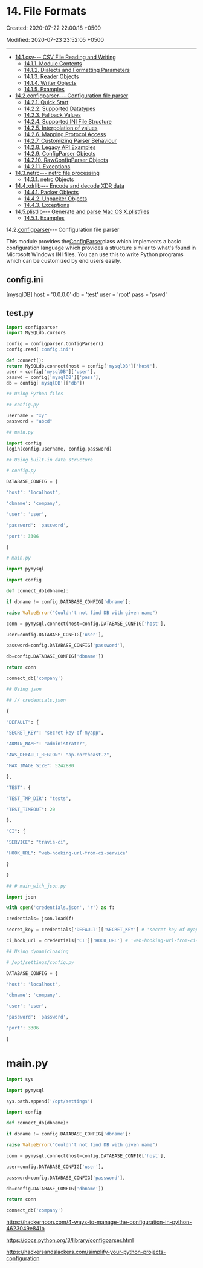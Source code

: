 # 14. File Formats

Created: 2020-07-22 22:00:18 +0500

Modified: 2020-07-23 23:52:05 +0500

---

- [14.1.csv--- CSV File Reading and Writing](https://docs.python.org/3.4/library/csv.html)
  - [14.1.1. Module Contents](https://docs.python.org/3.4/library/csv.html#module-contents)
  - [14.1.2. Dialects and Formatting Parameters](https://docs.python.org/3.4/library/csv.html#dialects-and-formatting-parameters)
  - [14.1.3. Reader Objects](https://docs.python.org/3.4/library/csv.html#reader-objects)
  - [14.1.4. Writer Objects](https://docs.python.org/3.4/library/csv.html#writer-objects)
  - [14.1.5. Examples](https://docs.python.org/3.4/library/csv.html#examples)
- [14.2.configparser--- Configuration file parser](https://docs.python.org/3.4/library/configparser.html)
  - [14.2.1. Quick Start](https://docs.python.org/3.4/library/configparser.html#quick-start)
  - [14.2.2. Supported Datatypes](https://docs.python.org/3.4/library/configparser.html#supported-datatypes)
  - [14.2.3. Fallback Values](https://docs.python.org/3.4/library/configparser.html#fallback-values)
  - [14.2.4. Supported INI File Structure](https://docs.python.org/3.4/library/configparser.html#supported-ini-file-structure)
  - [14.2.5. Interpolation of values](https://docs.python.org/3.4/library/configparser.html#interpolation-of-values)
  - [14.2.6. Mapping Protocol Access](https://docs.python.org/3.4/library/configparser.html#mapping-protocol-access)
  - [14.2.7. Customizing Parser Behaviour](https://docs.python.org/3.4/library/configparser.html#customizing-parser-behaviour)
  - [14.2.8. Legacy API Examples](https://docs.python.org/3.4/library/configparser.html#legacy-api-examples)
  - [14.2.9. ConfigParser Objects](https://docs.python.org/3.4/library/configparser.html#configparser-objects)
  - [14.2.10. RawConfigParser Objects](https://docs.python.org/3.4/library/configparser.html#rawconfigparser-objects)
  - [14.2.11. Exceptions](https://docs.python.org/3.4/library/configparser.html#exceptions)
- [14.3.netrc--- netrc file processing](https://docs.python.org/3.4/library/netrc.html)
  - [14.3.1. netrc Objects](https://docs.python.org/3.4/library/netrc.html#netrc-objects)
- [14.4.xdrlib--- Encode and decode XDR data](https://docs.python.org/3.4/library/xdrlib.html)
  - [14.4.1. Packer Objects](https://docs.python.org/3.4/library/xdrlib.html#packer-objects)
  - [14.4.2. Unpacker Objects](https://docs.python.org/3.4/library/xdrlib.html#unpacker-objects)
  - [14.4.3. Exceptions](https://docs.python.org/3.4/library/xdrlib.html#exceptions)
- [14.5.plistlib--- Generate and parse Mac OS X.plistfiles](https://docs.python.org/3.4/library/plistlib.html)
  - [14.5.1. Examples](https://docs.python.org/3.4/library/plistlib.html#examples)

14.2.[configparser](https://docs.python.org/3.4/library/configparser.html#module-configparser)--- Configuration file parser

This module provides the[ConfigParser](https://docs.python.org/3.4/library/configparser.html#configparser.ConfigParser)class which implements a basic configuration language which provides a structure similar to what's found in Microsoft Windows INI files. You can use this to write Python programs which can be customized by end users easily.

## config.ini

[mysqlDB]
host = '0.0.0.0'
db = 'test'
user = 'root'
pass = 'pswd'

## test.py

```python
import configparser
import MySQLdb.cursors

config = configparser.ConfigParser()
config.read('config.ini')

def connect():
return MySQLdb.connect(host = config['mysqlDB']['host'],
user = config['mysqlDB']['user'],
passwd = config['mysqlDB']['pass'],
db = config['mysqlDB']['db'])

## Using Python files

## config.py

username = "xy"
password = "abcd"

## main.py

import config
login(config.username, config.password)

## Using built-in data structure

# config.py

DATABASE_CONFIG = {

'host': 'localhost',

'dbname': 'company',

'user': 'user',

'password': 'password',

'port': 3306

}

# main.py

import pymysql

import config

def connect_db(dbname):

if dbname != config.DATABASE_CONFIG['dbname']:

raise ValueError("Couldn't not find DB with given name")

conn = pymysql.connect(host=config.DATABASE_CONFIG['host'],

user=config.DATABASE_CONFIG['user'],

password=config.DATABASE_CONFIG['password'],

db=config.DATABASE_CONFIG['dbname'])

return conn

connect_db('company')

## Using json

## // credentials.json

{

"DEFAULT": {

"SECRET_KEY": "secret-key-of-myapp",

"ADMIN_NAME": "administrator",

"AWS_DEFAULT_REGION": "ap-northeast-2",

"MAX_IMAGE_SIZE": 5242880

},

"TEST": {

"TEST_TMP_DIR": "tests",

"TEST_TIMEOUT": 20

},

"CI": {

"SERVICE": "travis-ci",

"HOOK_URL": "web-hooking-url-from-ci-service"

}

}

## # main_with_json.py

import json

with open('credentials.json', 'r') as f:

credentials= json.load(f)

secret_key = credentials['DEFAULT']['SECRET_KEY'] # 'secret-key-of-myapp'

ci_hook_url = credentials['CI']['HOOK_URL'] # 'web-hooking-url-from-ci-service'

## Using dynamicloading

# /opt/settings/config.py

DATABASE_CONFIG = {

'host': 'localhost',

'dbname': 'company',

'user': 'user',

'password': 'password',

'port': 3306

}
```

# main.py

```python
import sys

import pymysql

sys.path.append('/opt/settings')

import config

def connect_db(dbname):

if dbname != config.DATABASE_CONFIG['dbname']:

raise ValueError("Couldn't not find DB with given name")

conn = pymysql.connect(host=config.DATABASE_CONFIG['host'],

user=config.DATABASE_CONFIG['user'],

password=config.DATABASE_CONFIG['password'],

db=config.DATABASE_CONFIG['dbname'])

return conn

connect_db('company')
```

<https://hackernoon.com/4-ways-to-manage-the-configuration-in-python-4623049e841b>

<https://docs.python.org/3/library/configparser.html>

<https://hackersandslackers.com/simplify-your-python-projects-configuration>
